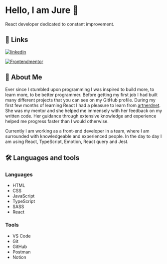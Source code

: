 
# Hello, I am Jure 👋

React developer dedicated to constant improvement.
## 🔗 Links
[![linkedin](https://img.shields.io/badge/linkedin-0A66C2?style=for-the-badge&logo=linkedin&logoColor=white)](https://www.linkedin.com/in/jure-prnaver/)

[![Frontendmentor](https://img.shields.io/badge/Frontendmentor-2ea44f?style=for-the-badge)](https://www.frontendmentor.io/profile/eruj22) 


## 🚀 About Me

Ever since I stumbled upon programming I was inspired to build more, to learn more, to be better programmer. 
Before getting my first job I had built many different projects that you can see on my GitHub profile. During my first few months of learning React I had a pleasure to learn from <a href="https://github.com/artnerdnet">artnerdnet</a>. She was my mentor and she helped me immensely with her feedback on my written code. Her guidance through extensive knowledge and experience helped me progress faster than I would otherwise.

Currently I am working as a front-end developer in a team, where I am surrounded with knowledgeable and experienced people. In the day to day I am using React, TypeScript, Emotion, React query and Jest.

## 🛠 Languages and tools
### Languages
- HTML
- CSS
- JavaScript
- TypeScript
- SASS
- React
### Tools
- VS Code
- Git
- GitHub
- Postman
- Notion
